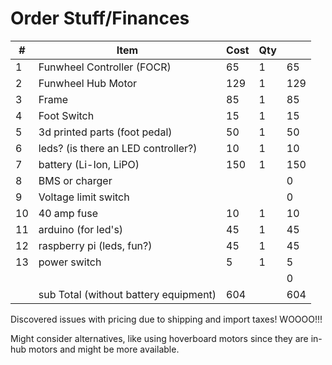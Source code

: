 <!-- .slide: data-background="./Images/header.svg" data-background-repeat="none" data-background-size="40% 40%" data-background-position="center 10%" class="header" -->
# Order Stuff/Finances

<!-- Put a link to the slides so that students can find them -->

<!-- 
➡️ [**Slides**](/gunterBotsEngineeringCourse/Slides/Lesson2.html ':ignore')
>
<!-- >

!-- ![Image of Engineering Design Circle](../engineeringDesignProcess.png)

 -->

| #  | Item                                 | Cost | Qty |     |
|----|--------------------------------------|------|-----|-----|
| 1  | Funwheel Controller (FOCR)           | 65   | 1   | 65  |
| 2  | Funwheel Hub Motor                   | 129  | 1   | 129 |
| 3  | Frame                                | 85   | 1   | 85  |
| 4  | Foot Switch                          | 15   | 1   | 15  |
| 5  | 3d printed parts (foot pedal)        | 50   | 1   | 50  |
| 6  | leds?  (is there an LED controller?) | 10   | 1   | 10  |
| 7  | battery (Li-Ion, LiPO)               | 150  | 1   | 150 |
| 8  | BMS or charger                       |      |     | 0   |
| 9  | Voltage limit switch                 |      |     | 0   |
| 10 | 40 amp fuse                          | 10   | 1   | 10  |
| 11 | arduino (for led's)                  | 45   | 1   | 45  |
| 12 | raspberry pi (leds, fun?)            | 45   | 1   | 45  |
| 13 | power switch                         | 5    | 1   | 5   |
|    |                                      |      |     | 0   |
|    | sub Total  (without battery equipment)                          | 604  |     | 604 |


Discovered issues with pricing due to shipping and import taxes!  WOOOO!!!  

Might consider alternatives, like using hoverboard motors since they are in-hub motors and might be more available.
<!-- > -->
